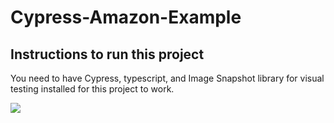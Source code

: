 # Cypress-Amazon-Example

<h2>Instructions to run this project</h2>

<p>You need to have Cypress, typescript, and Image Snapshot library for visual testing installed for this project to work. </p>

<img src="https://drive.google.com/uc?id=1hrTfbRUd8px6nsSqhmxOo0L9p8peYtzo"></img>
